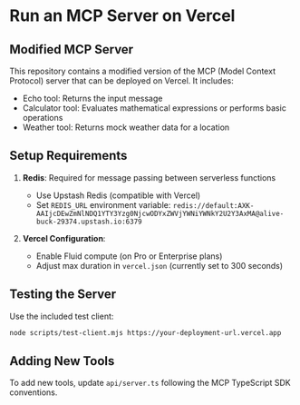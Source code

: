 # Run an MCP Server on Vercel

## Modified MCP Server

This repository contains a modified version of the MCP (Model Context Protocol) server that can be deployed on Vercel. It includes:

- Echo tool: Returns the input message
- Calculator tool: Evaluates mathematical expressions or performs basic operations
- Weather tool: Returns mock weather data for a location

## Setup Requirements

1. **Redis**: Required for message passing between serverless functions
   - Use Upstash Redis (compatible with Vercel)
   - Set `REDIS_URL` environment variable: `redis://default:AXK-AAIjcDEwZmNlNDQ1YTY3Yzg0NjcwODYxZWVjYWNiYWNkY2U2Y3AxMA@alive-buck-29374.upstash.io:6379`

2. **Vercel Configuration**:
   - Enable Fluid compute (on Pro or Enterprise plans)
   - Adjust max duration in `vercel.json` (currently set to 300 seconds)

## Testing the Server

Use the included test client:

```sh
node scripts/test-client.mjs https://your-deployment-url.vercel.app
```

## Adding New Tools

To add new tools, update `api/server.ts` following the MCP TypeScript SDK conventions.

